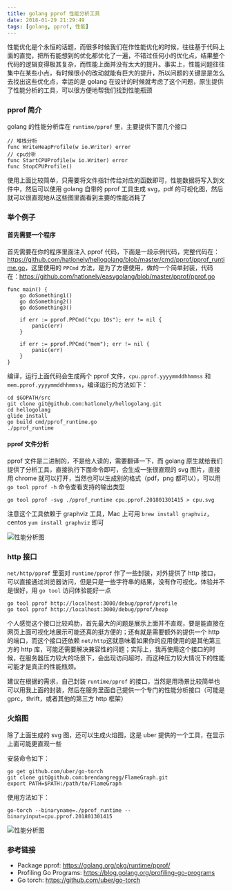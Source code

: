 ```yaml
---
title: golang pprof 性能分析工具
date: 2018-01-29 21:29:49
tags: [golang, pprof, 性能]
---
```


性能优化是个永恒的话题，而很多时候我们在作性能优化的时候，往往基于代码上面的直觉，把所有能想到的优化都优化了一遍，不错过任何小的优化点，结果整个代码的逻辑变得极其复杂，而性能上面并没有太大的提升。事实上，性能问题往往集中在某些小点，有时候很小的改动就能有巨大的提升，所以问题的关键是是怎么去找出这些优化点，幸运的是 golang 在设计的时候就考虑了这个问题，原生提供了性能分析的工具，可以很方便地帮我们找到性能瓶颈

### pprof 简介

golang 的性能分析库在 `runtime/pprof` 里，主要提供下面几个接口

```golang
// 堆栈分析
func WriteHeapProfile(w io.Writer) error
// cpu分析
func StartCPUProfile(w io.Writer) error
func StopCPUProfile()
```

使用上面比较简单，只需要将文件指针传给对应的函数即可，性能数据将写入到文件中，然后可以使用 golang 自带的 pprof 工具生成 svg，pdf 的可视化图，然后就可以很直观地从这些图里面看到主要的性能消耗了

### 举个例子

#### 首先需要一个程序

首先需要在你的程序里面注入 pprof 代码，下面是一段示例代码，完整代码在：<https://github.com/hatlonely/hellogolang/blob/master/cmd/pprof/pprof_runtime.go>，这里使用的 `PPCmd` 方法，是为了方便使用，做的一个简单封装，代码在：<https://github.com/hatlonely/easygolang/blob/master/pprof/pprof.go>

```golang
func main() {
    go doSomething1()
    go doSomething2()
    go doSomething3()

    if err := pprof.PPCmd("cpu 10s"); err != nil {
        panic(err)
    }

    if err := pprof.PPCmd("mem"); err != nil {
        panic(err)
    }
}
```

编译，运行上面代码会生成两个 pprof 文件，`cpu.pprof.yyyymmddhhmmss` 和 `mem.pprof.yyyymmddhhmmss`，编译运行的方法如下：

```
cd $GOPATH/src
git clone git@github.com:hatlonely/hellogolang.git
cd hellogolang
glide install
go build cmd/pprof_runtime.go
./pprof_runtime
```

#### pprof 文件分析

pprof 文件是二进制的，不是给人读的，需要翻译一下，而 golang 原生就给我们提供了分析工具，直接执行下面命令即可，会生成一张很直观的 svg 图片，直接用 chrome 就可以打开，当然也可以生成别的格式（pdf，png 都可以），可以用 `go tool pprof -h` 命令查看支持的输出类型

```
go tool pprof -svg ./pprof_runtime cpu.pprof.201801301415 > cpu.svg
```

注意这个工具依赖于 graphviz 工具，Mac 上可用 `brew install graphviz`，centos `yum install graphviz` 即可

![性能分析图](/img/pprof_runtime_cpu.png)

### http 接口

`net/http/pprof` 里面对 `runtime/pprof` 作了一些封装，对外提供了 http 接口，可以直接通过浏览器访问，但是只是一些字符串的结果，没有作可视化，体验并不是很好，用 `go tool` 访问体验能好一点

```
go tool pprof http://localhost:3000/debug/pprof/profile
go tool pprof http://localhost:3000/debug/pprof/heap
```

个人感觉这个接口比较鸡肋，首先最大的问题是展示上面并不直观，要是能直接在网页上面可视化地展示可能还真的挺方便的；还有就是需要额外的提供一个 http 的端口，而这个接口还依赖 `net/http`这就意味着如果你的应用使用的是其他第三方的 http 库，可能还需要解决兼容性的问题；实际上，我再使用这个接口的时候，在服务器压力较大的场景下，会出现访问超时，而这种压力较大情况下的性能可能才是真正的性能瓶颈。

建议在根据的需求，自己封装 `runtime/pprof` 的接口，当然是用场景比较简单也可以用我上面的封装，然后在服务里面自己提供一个专门的性能分析接口（可能是 gprc，thrift，或者其他的第三方 http 框架）

### 火焰图

除了上面生成的 svg 图，还可以生成火焰图，这是 uber 提供的一个工具，在显示上面可能更直观一些

安装命令如下：

```
go get github.com/uber/go-torch
git clone git@github.com:brendangregg/FlameGraph.git
export PATH=$PATH:/path/to/FlameGraph
```

使用方法如下：

```
go-torch --binaryname=./pprof_runtime --binaryinput=cpu.pprof.201801301415
```

![性能分析图](/img/pprof_runtime_cpu_torch.svg)

### 参考链接

- Package pprof: <https://golang.org/pkg/runtime/pprof/>
- Profiling Go Programs: <https://blog.golang.org/profiling-go-programs>
- Go torch: <https://github.com/uber/go-torch>

